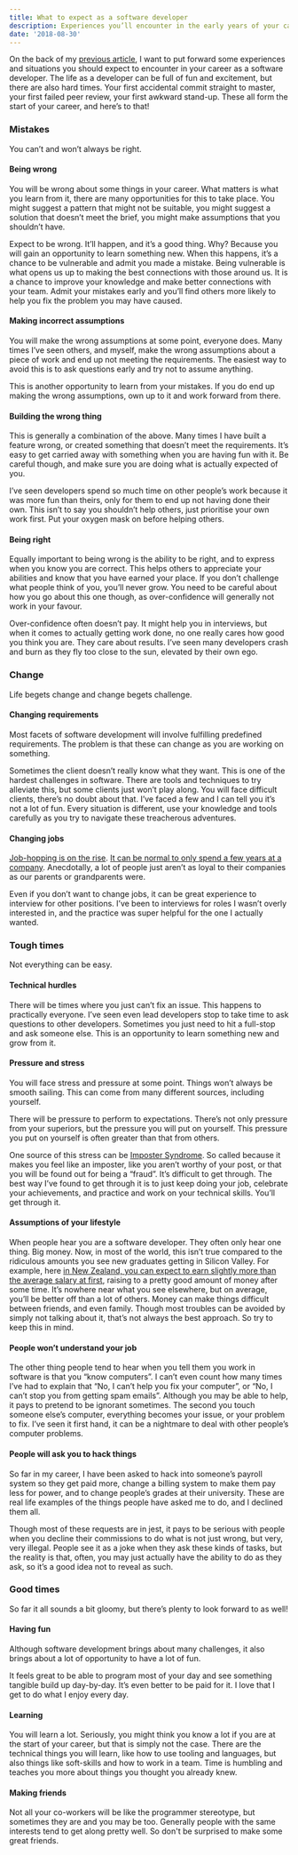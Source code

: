 ```yaml
---
title: What to expect as a software developer
description: Experiences you’ll encounter in the early years of your career
date: '2018-08-30'
---
```


On the back of my [previous article](./../mistakes-i-have-made-as-a-junior-developer), I want to put forward some experiences and situations you should expect to encounter in your career as a software developer. The life as a developer can be full of fun and excitement, but there are also hard times. Your first accidental commit straight to master, your first failed peer review, your first awkward stand-up. These all form the start of your career, and here’s to that!

### Mistakes

You can’t and won’t always be right.

#### Being wrong

You will be wrong about some things in your career. What matters is what you learn from it, there are many opportunities for this to take place. You might suggest a pattern that might not be suitable, you might suggest a solution that doesn’t meet the brief, you might make assumptions that you shouldn’t have.

Expect to be wrong. It’ll happen, and it’s a good thing. Why? Because you will gain an opportunity to learn something new. When this happens, it’s a chance to be vulnerable and admit you made a mistake. Being vulnerable is what opens us up to making the best connections with those around us. It is a chance to improve your knowledge and make better connections with your team. Admit your mistakes early and you’ll find others more likely to help you fix the problem you may have caused.

#### Making incorrect assumptions

You will make the wrong assumptions at some point, everyone does. Many times I’ve seen others, and myself, make the wrong assumptions about a piece of work and end up not meeting the requirements. The easiest way to avoid this is to ask questions early and try not to assume anything.

This is another opportunity to learn from your mistakes. If you do end up making the wrong assumptions, own up to it and work forward from there.

#### Building the wrong thing

This is generally a combination of the above. Many times I have built a feature wrong, or created something that doesn’t meet the requirements. It’s easy to get carried away with something when you are having fun with it. Be careful though, and make sure you are doing what is actually expected of you.

I’ve seen developers spend so much time on other people’s work because it was more fun than theirs, only for them to end up not having done their own. This isn’t to say you shouldn’t help others, just prioritise your own work first. Put your oxygen mask on before helping others.

#### Being right

Equally important to being wrong is the ability to be right, and to express when you know you are correct. This helps others to appreciate your abilities and know that you have earned your place. If you don’t challenge what people think of you, you’ll never grow. You need to be careful about how you go about this one though, as over-confidence will generally not work in your favour.

Over-confidence often doesn’t pay. It might help you in interviews, but when it comes to actually getting work done, no one really cares how good you think you are. They care about results. I’ve seen many developers crash and burn as they fly too close to the sun, elevated by their own ego.

### Change

Life begets change and change begets challenge.

#### Changing requirements

Most facets of software development will involve fulfilling predefined requirements. The problem is that these can change as you are working on something.

Sometimes the client doesn’t really know what they want. This is one of the hardest challenges in software. There are tools and techniques to try alleviate this, but some clients just won’t play along. You will face difficult clients, there’s no doubt about that. I’ve faced a few and I can tell you it’s not a lot of fun. Every situation is different, use your knowledge and tools carefully as you try to navigate these treacherous adventures.

#### Changing jobs

[Job-hopping is on the rise](https://www.nbcnews.com/better/business/job-hopping-rise-should-you-consider-switching-roles-make-more-ncna868641). [It can be normal to only spend a few years at a company](https://insights.dice.com/2016/07/08/how-long-do-tech-pros-stay-in-their-jobs/). Anecdotally, a lot of people just aren’t as loyal to their companies as our parents or grandparents were.

Even if you don’t want to change jobs, it can be great experience to interview for other positions. I’ve been to interviews for roles I wasn’t overly interested in, and the practice was super helpful for the one I actually wanted.

### Tough times

Not everything can be easy.

#### Technical hurdles

There will be times where you just can’t fix an issue. This happens to practically everyone. I’ve seen even lead developers stop to take time to ask questions to other developers. Sometimes you just need to hit a full-stop and ask someone else. This is an opportunity to learn something new and grow from it.

#### Pressure and stress

You will face stress and pressure at some point. Things won’t always be smooth sailing. This can come from many different sources, including yourself.

There will be pressure to perform to expectations. There’s not only pressure from your superiors, but the pressure you will put on yourself. This pressure you put on yourself is often greater than that from others.

One source of this stress can be [Imposter Syndrome](https://en.wikipedia.org/wiki/Impostor_syndrome). So called because it makes you feel like an imposter, like you aren’t worthy of your post, or that you will be found out for being a “fraud”. It’s difficult to get through. The best way I’ve found to get through it is to just keep doing your job, celebrate your achievements, and practice and work on your technical skills. You’ll get through it.

#### Assumptions of your lifestyle

When people hear you are a software developer. They often only hear one thing. Big money. Now, in most of the world, this isn’t true compared to the ridiculous amounts you see new graduates getting in Silicon Valley. For example, here [in New Zealand, you can expect to earn slightly more than the average salary at first](https://www.payscale.com/research/NZ/Job=Software_Developer/Salary), raising to a pretty good amount of money after some time. It’s nowhere near what you see elsewhere, but on average, you’ll be better off than a lot of others. Money can make things difficult between friends, and even family. Though most troubles can be avoided by simply not talking about it, that’s not always the best approach. So try to keep this in mind.

#### People won’t understand your job

The other thing people tend to hear when you tell them you work in software is that you “know computers”. I can’t even count how many times I’ve had to explain that “No, I can’t help you fix your computer”, or “No, I can’t stop you from getting spam emails”. Although you may be able to help, it pays to pretend to be ignorant sometimes. The second you touch someone else’s computer, everything becomes your issue, or your problem to fix. I’ve seen it first hand, it can be a nightmare to deal with other people’s computer problems.

#### People will ask you to hack things

So far in my career, I have been asked to hack into someone’s payroll system so they get paid more, change a billing system to make them pay less for power, and to change people’s grades at their university. These are real life examples of the things people have asked me to do, and I declined them all.

Though most of these requests are in jest, it pays to be serious with people when you decline their commissions to do what is not just wrong, but very, very illegal. People see it as a joke when they ask these kinds of tasks, but the reality is that, often, you may just actually have the ability to do as they ask, so it’s a good idea not to reveal as such.

### Good times

So far it all sounds a bit gloomy, but there’s plenty to look forward to as well!

#### Having fun

Although software development brings about many challenges, it also brings about a lot of opportunity to have a lot of fun.

It feels great to be able to program most of your day and see something tangible build up day-by-day. It’s even better to be paid for it. I love that I get to do what I enjoy every day.

#### Learning

You will learn a lot. Seriously, you might think you know a lot if you are at the start of your career, but that is simply not the case. There are the technical things you will learn, like how to use tooling and languages, but also things like soft-skills and how to work in a team. Time is humbling and teaches you more about things you thought you already knew.

#### Making friends

Not all your co-workers will be like the programmer stereotype, but sometimes they are and you may be too. Generally people with the same interests tend to get along pretty well. So don't be surprised to make some great friends.